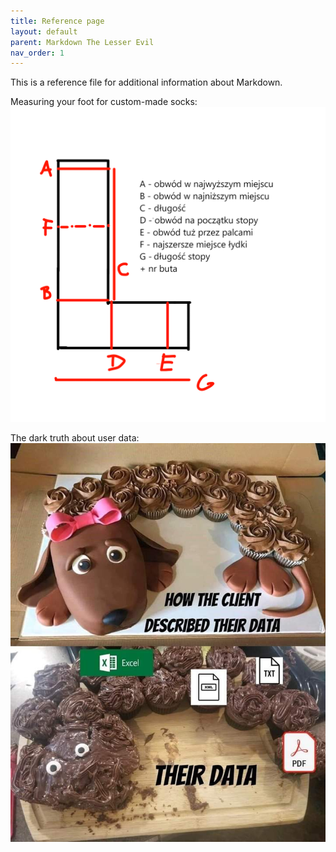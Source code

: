 ```yaml
---
title: Reference page
layout: default
parent: Markdown The Lesser Evil
nav_order: 1
---
```



This is a reference file for additional information about Markdown.

Measuring your foot for custom-made socks:
![Measuring your foot](../images/wzor_na_skarpetki.png)

The dark truth about user data:
![True user data](../images/user_data.jpeg)
